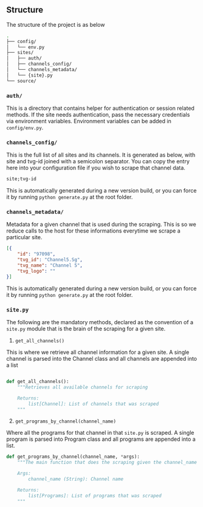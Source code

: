## Structure
The structure of the project is as below
```sh
.
├── config/
│   └── env.py 
├── sites/
│   ├── auth/
│   ├── channels_config/
│   └── channels_metadata/
│   └── {site}.py
└── source/
```

### `auth/`

This is a directory that contains helper for authentication or session related methods. If the site needs authentication, pass the necessary credentials via environment variables. Environment variables can be added in `config/env.py`.

### `channels_config/`

This is the full list of all sites and its channels. It is generated as below, with site and tvg-id joined with a semicolon separator. You can copy the entry here into your configuration file if you wish to scrape that channel data.
```txt
site;tvg-id
```
This is automatically generated during a new version build, or you can force it by running `python generate.py` at the root folder.


### `channels_metadata/`

Metadata for a given channel that is used during the scraping. This is so we reduce calls to the host for these informations everytime we scrape a particular site.
```json
[{
    "id": "97098",
    "tvg_id": "Channel5.Sg",
    "tvg_name": "Channel 5",
    "tvg_logo": ""
}]
```
This is automatically generated during a new version build, or you can force it by running `python generate.py` at the root folder.


### `site.py`

The following are the mandatory methods, declared as the convention of a `site.py` module that is the brain of the scraping for a given site.

1. `get_all_channels()`

This is where we retrieve all channel information for a given site. A single channel is parsed into the Channel class and all channels are appended into a list
```py

def get_all_channels():
    """Retrieves all available channels for scraping

    Returns:
        list[Channel]: List of channels that was scraped
    """
```

2. `get_programs_by_channel(channel_name)`

Where all the programs for that channel in that `site.py` is scraped. A single program is parsed into Program class and all programs are appended into a list.
```py
def get_programs_by_channel(channel_name, *args):
    """The main function that does the scraping given the channel_name

    Args:
        channel_name (String): Channel name

    Returns:
        list[Programs]: List of programs that was scraped
    """
```
